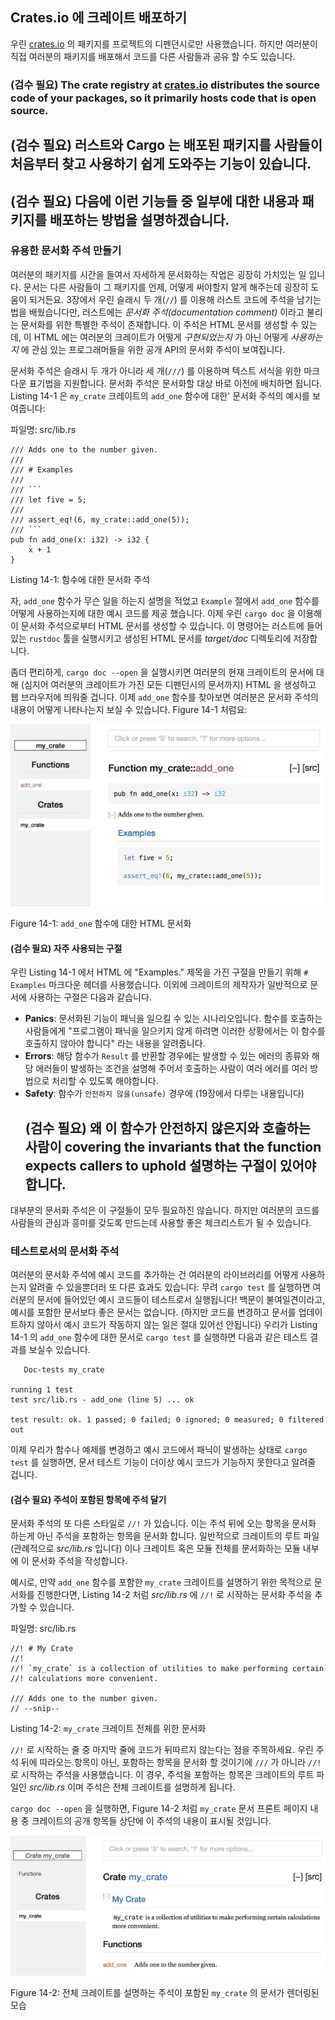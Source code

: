 ## Crates.io 에 크레이트 배포하기

우린 [crates.io](https://crates.io)<!-- ignore --> 의 패키지를 프로젝트의 디펜던시로만 사용했습니다. 하지만 여러분이 직접 여러분의 패키지를 배포해서 코드를 다른 사람들과 공유 할 수도 있습니다.

### (검수 필요) The crate registry at [crates.io](https://crates.io)<!-- ignore --> distributes the source code of your packages, so it primarily hosts code that is open source.


## (검수 필요) 러스트와 Cargo 는 배포된 패키지를 사람들이 처음부터 찾고 사용하기 쉽게 도와주는 기능이 있습니다.

## (검수 필요) 다음에 이런 기능들 중 일부에 대한 내용과 패키지를 배포하는 방법을 설명하겠습니다.


### 유용한 문서화 주석 만들기

여러분의 패키지를 시간을 들여서 자세하게 문서화하는 작업은 굉장히 가치있는 일
입니다. 문서는 다른 사람들이 그 패키지를 언제, 어떻게 써야할지 알게 해주는데
굉장히 도움이 되거든요. 3장에서 우린 슬래시 두 개(`//`) 를 이용해 러스트
코드에 주석을 남기는 법을 배웠습니다만, 러스트에는 *문서화 주석(documentation
comment)* 이라고 불리는 문서화를 위한 특별한 주석이 존재합니다. 이 주석은 HTML
문서를 생성할 수 있는데, 이 HTML 에는 여러분의 크레이트가 어떻게
*구현되었는지* 가 아닌 어떻게 *사용하는지* 에 관심 있는 프로그래머들을 위한
공개 API의 문서화 주석이 보여집니다.

문서화 주석은 슬래시 두 개가 아니라 세 개(`///`) 를 이용하며 텍스트 서식을
위한 마크다운 표기법을 지원합니다. 문서화 주석은 문서화할 대상 바로 이전에
배치하면 됩니다. Listing 14-1 은 `my_crate` 크레이트의 `add_one` 함수에 대한'
문서화 주석의 예시를 보여줍니다:

<span class="filename">파일명: src/lib.rs</span>

```rust,ignore
/// Adds one to the number given.
///
/// # Examples
///
/// ```
/// let five = 5;
///
/// assert_eq!(6, my_crate::add_one(5));
/// ```
pub fn add_one(x: i32) -> i32 {
    x + 1
}
```

<span class="caption">Listing 14-1: 함수에 대한
문서화 주석</span>

자, `add_one` 함수가 무슨 일을 하는지 설명을 적었고 `Example` 절에서
`add_one` 함수를 어떻게 사용하는지에 대한 예시 코드를 제공 했습니다.
이제 우린 `cargo doc` 을 이용해 이 문서화 주석으로부터
HTML 문서를 생성할 수 있습니다.
이 명령어는 러스트에 들어있는 `rustdoc` 툴을 실행시키고
생성된 HTML 문서를 *target/doc* 디렉토리에 저장합니다.

좀더 편리하게, `cargo doc --open` 을 실행시키면 여러분의 현재 크레이트의
문서에 대해 (심지어 여러분의 크레이트가 가진 모든 디펜던시의 문서까지)
HTML 을 생성하고 웹 브라우저에 띄워줄 겁니다. 이제 `add_one` 함수를 찾아보면
여러분은 문서화 주석의 내용이 어떻게 나타나는지 보실 수 있습니다.
Figure 14-1 처럼요:

<img alt="Rendered HTML documentation for the `add_one` function of `my_crate`" src="img/trpl14-01.png" class="center" />

<span class="caption">Figure 14-1: `add_one` 함수에 대한
HTML 문서화</span>

#### (검수 필요) 자주 사용되는 구절

우린 Listing 14-1 에서 HTML 에 "Examples." 제목을 가진 구절을 만들기 위해
`# Examples` 마크다운 헤더를 사용했습니다. 이외에 크레이트의 제작자가
일반적으로 문서에 사용하는 구절은 다음과 같습니다.

* **Panics**: 문서화된 기능이 패닉을 일으킬 수 있는 시나리오입니다.
  함수를 호출하는 사람들에게 "프로그램이 패닉을 일으키지 않게 하려면
  이러한 상황에서는 이 함수를 호출하지 않아야 합니다" 라는 내용을 알려줍니다.
* **Errors**: 해당 함수가 `Result` 를 반환할 경우에는 발생할 수 있는
  에러의 종류와 해당 에러들이 발생하는 조건을 설명해 주어서 호출하는 사람이
  여러 에러를 여러 방법으로 처리할 수 있도록 해야합니다.
* **Safety**: 함수가 `안전하지 않을(unsafe)` 경우에
  (19장에서 다루는 내용입니다)
  ## (검수 필요) 왜 이 함수가 안전하지 않은지와 호출하는 사람이 covering the invariants that the function expects callers to uphold 설명하는 구절이 있어야합니다.


대부분의 문서화 주석은 이 구절들이 모두 필요하진 않습니다.
하지만 여러분의 코드를 사람들의 관심과 흥미를 갖도록 만드는데
사용할 좋은 체크리스트가 될 수 있습니다.

### 테스트로서의 문서화 주석

여러분의 문서화 주석에 예시 코드를 추가하는 건 여러분의 라이브러리를 어떻게
사용하는지 알려줄 수 있을뿐더러 또 다른 효과도 있습니다: 무려 `cargo test` 를
실행하면 여러분의 문서에 들어있던 예시 코드들이 테스트로서 실행됩니다! 백문이
불여일견이라고, 예시를 포함한 문서보다 좋은 문서는 없습니다. (하지만 코드를
변경하고 문서를 업데이트하지 않아서 예시 코드가 작동하지 않는 일은 절대 있어선
안됩니다) 우리가 Listing 14-1 의 `add_one` 함수에 대한 문서로 `cargo test` 를
실행하면 다음과 같은 테스트 결과를 보실수 있습니다.

```text
   Doc-tests my_crate

running 1 test
test src/lib.rs - add_one (line 5) ... ok

test result: ok. 1 passed; 0 failed; 0 ignored; 0 measured; 0 filtered out
```

이제 우리가 함수나 예제를 변경하고 예시 코드에서 패닉이 발생하는 상태로
`cargo test` 를 실행하면, 문서 테스트 기능이 더이상 예시 코드가
기능하지 못한다고 알려줄 겁니다.

#### (검수 필요) 주석이 포함된 항목에 주석 달기

문서화 주석의 또 다른 스타일로 `//!` 가 있습니다.
이는 주석 뒤에 오는 항목을 문서화 하는게 아닌 주석을
포함하는 항목을 문서화 합니다. 일반적으로 크레이트의 루트 파일
(관례적으로 *src/lib.rs* 입니다) 이나 크레이트 혹은 모듈 전체를 문서화하는
모듈 내부에 이 문서화 주석을 작성합니다.

예시로, 만약 `add_one` 함수를 포함한 `my_crate` 크레이트를
설명하기 위한 목적으로 문서화를 진행한다면,
Listing 14-2 처럼 *src/lib.rs* 에 `//!` 로 시작하는
문서화 주석을 추가할 수 있습니다.

<span class="filename">파일명: src/lib.rs</span>

```rust,ignore
//! # My Crate
//!
//! `my_crate` is a collection of utilities to make performing certain
//! calculations more convenient.

/// Adds one to the number given.
// --snip--
```

<span class="caption">Listing 14-2: `my_crate` 크레이트 전체를 위한
문서화</span>

`//!` 로 시작하는 줄 중 마지막 줄에 코드가 뒤따르지 않는다는 점을 주목하세요.
우린 주석 뒤에 따라오는 항목이 아닌, 포함하는 항목을 문서화 할 것이기에 `///`
가 아니라 `//!` 로 시작하는 주석을 사용했습니다.
이 경우, 주석을 포함하는 항목은 크레이트의 루트 파일인 *src/lib.rs* 이며
주석은 전체 크레이트를 설명하게 됩니다.

`cargo doc --open` 을 실행하면,
Figure 14-2 처럼 `my_crate` 문서 프론트 페이지 내용 중
크레이트의 공개 항목들 상단에 이 주석의 내용이 표시될 것입니다.

<img alt="전체 크레이트를 위한 주석이 렌더링 된 HTML 문서" src="img/trpl14-02.png" class="center" />

<span class="caption">Figure 14-2: 전체 크레이트를 설명하는 주석이 포함된
`my_crate` 의 문서가 렌더링된 모습</span>
